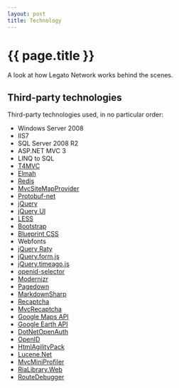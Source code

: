 ```yaml
---
layout: post
title: Technology
---
```


{{ page.title }}
================

<p class="meta">A look at how Legato Network works behind the scenes.</p>

Third-party technologies
-----------------------------------------------------

Third-party technologies used, in no particular order:

* Windows Server 2008
* IIS7
* SQL Server 2008 R2
* ASP.NET MVC 3
* LINQ to SQL
* [T4MVC](http://mvccontrib.codeplex.com/wikipage?title=T4MVC)
* [Elmah](http://code.google.com/p/elmah/)
* [Redis](http://redis.io/)
* [MvcSiteMapProvider](https://github.com/maartenba/MvcSiteMapProvider)
* [Protobuf-net](http://code.google.com/p/protobuf-net/)
* [jQuery](http://jquery.com/)
* [jQuery UI](http://jqueryui.com/)
* [LESS](http://lesscss.org/)
* [Bootstrap](http://twitter.github.com/bootstrap)
* [Blueprint CSS](http://blueprintcss.org/)
* Webfonts
* [jQuery Raty](https://github.com/wbotelhos/raty)
* [jQuery.form.js](https://github.com/malsup/form/)
* [jQuery.timeago.js](https://github.com/rmm5t/jquery-timeago)
* [openid-selector](http://code.google.com/p/openid-selector/)
* [Modernizr](http://www.modernizr.com/)
* [Pagedown](http://code.google.com/p/pagedown/)
* [MarkdownSharp](http://code.google.com/p/markdownsharp/)
* [Recaptcha](http://www.google.com/recaptcha)
* [MvcRecaptcha](http://mvcrecaptcha.codeplex.com/)
* [Google Maps API](http://code.google.com/apis/maps/documentation/javascript/)
* [Google Earth API](http://code.google.com/apis/earth/)
* [DotNetOpenAuth](http://code.google.com/apis/earth/)
* [OpenID](http://openid.net/)
* [HtmlAgilityPack](http://htmlagilitypack.codeplex.com/)
* [Lucene.Net](http://incubator.apache.org/lucene.net/)
* [MvcMiniProfiler](http://code.google.com/p/mvc-mini-profiler/)
* [RiaLibrary.Web](http://maproutes.codeplex.com/)
* [RouteDebugger](http://nuget.org/packages/routedebugger)